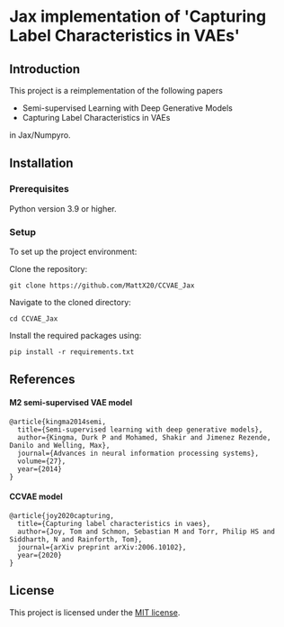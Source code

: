 # Jax implementation of 'Capturing Label Characteristics in VAEs'

## Introduction
This project is a reimplementation of the following papers

- Semi-supervised Learning with Deep Generative Models
- Capturing Label Characteristics in VAEs

in Jax/Numpyro.

## Installation

### Prerequisites
Python version 3.9 or higher.

### Setup
To set up the project environment:

Clone the repository:
```
git clone https://github.com/MattX20/CCVAE_Jax
```

Navigate to the cloned directory:
```
cd CCVAE_Jax
```

Install the required packages using:
```
pip install -r requirements.txt
```



## References
#### M2 semi-supervised VAE model
```
@article{kingma2014semi,
  title={Semi-supervised learning with deep generative models},
  author={Kingma, Durk P and Mohamed, Shakir and Jimenez Rezende, Danilo and Welling, Max},
  journal={Advances in neural information processing systems},
  volume={27},
  year={2014}
}
```
#### CCVAE model
```
@article{joy2020capturing,
  title={Capturing label characteristics in vaes},
  author={Joy, Tom and Schmon, Sebastian M and Torr, Philip HS and Siddharth, N and Rainforth, Tom},
  journal={arXiv preprint arXiv:2006.10102},
  year={2020}
}
```
## License

This project is licensed under the [MIT license](LICENSE).